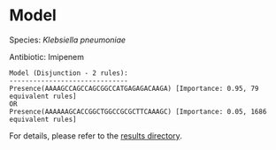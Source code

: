 
# Model

Species: *Klebsiella pneumoniae*

Antibiotic: Imipenem

```
Model (Disjunction - 2 rules):
------------------------------
Presence(AAAAGCCAGCCAGCGGCCATGAGAGACAAGA) [Importance: 0.95, 79 equivalent rules]
OR
Presence(AAAAAAGCACCGGCTGGCCGCGCTTCAAAGC) [Importance: 0.05, 1686 equivalent rules]

```

For details, please refer to the [results directory](../../../../../results/scm_b/klebsiella%20pneumoniae/imipenem/repeat_7/).

